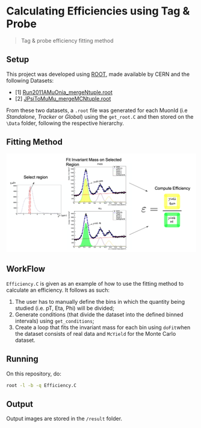 # Calculating Efficiencies using Tag & Probe

> Tag &amp; probe efficiency fitting method

## Setup

This project was developed using [ROOT](https://root.cern.ch/root/html534/guides/users-guide/InstallandBuild.html), made available by CERN and the following Datasets:
* [1] [Run2011AMuOnia_mergeNtuple.root](https://drive.google.com/drive/u/0/folders/1Nu9Al7SV1F60TMFxKZVBIMvgEWAdzida)
* [2] [JPsiToMuMu_mergeMCNtuple.root](https://drive.google.com/drive/u/0/folders/1Nu9Al7SV1F60TMFxKZVBIMvgEWAdzida)

From these two datasets, a `.root` file was generated for each MuonId (i.e *Standalone*, *Tracker* or *Global*) using the `get_root.C` and then stored on the `\Data` folder, following the respective hierarchy.

## Fitting Method

<img src="images/esquema.png">


## WorkFlow

`Efficiency.C` is given as an example of how to use the fitting method to calculate an efficiency. It follows as such:
1. The user has to manually define the bins in which the quantity being studied (i.e. pT, Eta, Phi) will be divided;
2. Generate conditions (that divide the dataset into the defined binned intervals) using ```get_conditions```;
3. Create a loop that fits the invariant mass for each bin using ```doFit```when the dataset consists of real data and ```McYield``` for the Monte Carlo dataset.

## Running

On this repository, do:

```sh
root -l -b -q Efficiency.C
```

## Output
Output images are stored in the `/result` folder.
